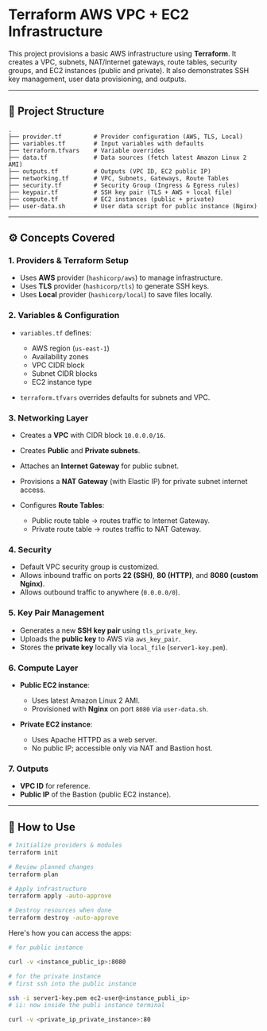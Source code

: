# Terraform AWS VPC + EC2 Infrastructure

This project provisions a basic AWS infrastructure using **Terraform**. It creates a VPC, subnets, NAT/Internet gateways, route tables, security groups, and EC2 instances (public and private). It also demonstrates SSH key management, user data provisioning, and outputs.

---

## 📂 Project Structure

```
.
├── provider.tf         # Provider configuration (AWS, TLS, Local)
├── variables.tf        # Input variables with defaults
├── terraform.tfvars    # Variable overrides
├── data.tf             # Data sources (fetch latest Amazon Linux 2 AMI)
├── outputs.tf          # Outputs (VPC ID, EC2 public IP)
├── networking.tf       # VPC, Subnets, Gateways, Route Tables
├── security.tf         # Security Group (Ingress & Egress rules)
├── keypair.tf          # SSH key pair (TLS + AWS + local file)
├── compute.tf          # EC2 instances (public + private)
├── user-data.sh        # User data script for public instance (Nginx)
```

---

## ⚙️ Concepts Covered

### 1. Providers & Terraform Setup

* Uses **AWS** provider (`hashicorp/aws`) to manage infrastructure.
* Uses **TLS** provider (`hashicorp/tls`) to generate SSH keys.
* Uses **Local** provider (`hashicorp/local`) to save files locally.

### 2. Variables & Configuration

* `variables.tf` defines:

  * AWS region (`us-east-1`)
  * Availability zones
  * VPC CIDR block
  * Subnet CIDR blocks
  * EC2 instance type
* `terraform.tfvars` overrides defaults for subnets and VPC.

### 3. Networking Layer

* Creates a **VPC** with CIDR block `10.0.0.0/16`.
* Creates **Public** and **Private subnets**.
* Attaches an **Internet Gateway** for public subnet.
* Provisions a **NAT Gateway** (with Elastic IP) for private subnet internet access.
* Configures **Route Tables**:

  * Public route table → routes traffic to Internet Gateway.
  * Private route table → routes traffic to NAT Gateway.

### 4. Security

* Default VPC security group is customized.
* Allows inbound traffic on ports **22 (SSH)**, **80 (HTTP)**, and **8080 (custom Nginx)**.
* Allows outbound traffic to anywhere (`0.0.0.0/0`).

### 5. Key Pair Management

* Generates a new **SSH key pair** using `tls_private_key`.
* Uploads the **public key** to AWS via `aws_key_pair`.
* Stores the **private key** locally via `local_file` (`server1-key.pem`).

### 6. Compute Layer

* **Public EC2 instance**:

  * Uses latest Amazon Linux 2 AMI.
  * Provisioned with **Nginx** on port `8080` via `user-data.sh`.
* **Private EC2 instance**:

  * Uses Apache HTTPD as a web server.
  * No public IP; accessible only via NAT and Bastion host.

### 7. Outputs

* **VPC ID** for reference.
* **Public IP** of the Bastion (public EC2 instance).

---

## 🚀 How to Use

```bash
# Initialize providers & modules
terraform init

# Review planned changes
terraform plan

# Apply infrastructure
terraform apply -auto-approve

# Destroy resources when done
terraform destroy -auto-approve

```

Here's how you can access the apps:
```sh
# for public instance

curl -v <instance_public_ip>:8080

# for the private instance
# first ssh into the public instance

ssh -i server1-key.pem ec2-user@<instance_publi_ip>
# ii: now inside the publi instance terminal

curl -v <private_ip_private_instance>:80
```
